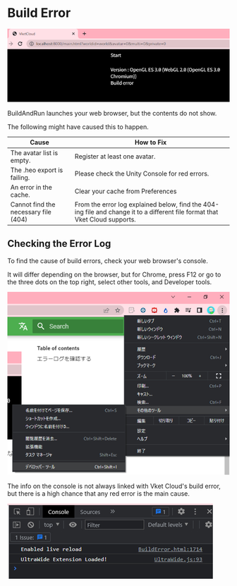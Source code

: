 
# Build Error
![BuildError](img/BuildError.jpg)

BuildAndRun launches your web browser, but the contents do not show.

The following might have caused this to happen.

|  Cause |  How to Fix  |
| ----   | ---- |
| The avatar list is empty. | Register at least one avatar. |
| The .heo export is failing. | Please check the Unity Console for red errors. |
| An error in the cache. | Clear your cache from Preferences |
| Cannot find the necessary file (404) | From the error log explained below, find the 404-ing file and change it to a different file format that Vket Cloud supports. |

## Checking the Error Log

To find the cause of build errors, check your web browser's console.

It will differ depending on the browser, but for Chrome, press F12 or go to the three dots on the top right, select other tools, and Developer tools.

![DeveloperTool](img/DeveloperTool.jpg)

The info on the console is not always linked with Vket Cloud's build error, but there is a high chance that any red error is the main cause.

![DeveloperToolConsole](img/DeveloperToolConsole.jpg)

